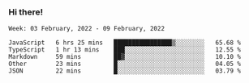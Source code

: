 ### Hi there!

<!--START_SECTION:waka-->
```text
Week: 03 February, 2022 - 09 February, 2022

JavaScript   6 hrs 25 mins   ████████████████▒░░░░░░░░   65.68 % 
TypeScript   1 hr 13 mins    ███░░░░░░░░░░░░░░░░░░░░░░   12.55 % 
Markdown     59 mins         ██▓░░░░░░░░░░░░░░░░░░░░░░   10.10 % 
Other        23 mins         █░░░░░░░░░░░░░░░░░░░░░░░░   04.05 % 
JSON         22 mins         █░░░░░░░░░░░░░░░░░░░░░░░░   03.79 % 
```
<!--END_SECTION:waka-->
